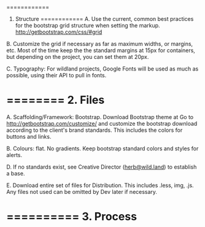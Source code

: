 ============
1. Structure
============
A. Use the current, common best practices for the bootstrap grid structure when setting the markup. http://getbootstrap.com/css/#grid
  
B. Customize the grid if necessary as far as maximum widths, or margins, etc. Most of the time keep the the standard margins at 15px for containers, but depending on the project, you can set them at 20px.

C. Typography: For wildland projects, Google Fonts will be used as much as possible, using their API to pull in fonts.

========
2. Files
========
A. Scaffolding/Framework: Bootstrap. Download Bootstrap theme at Go to http://getbootstrap.com/customize/ and customize the bootstrap download according to the client's brand standards. This includes the colors for buttons and links.

B. Colours: flat. No gradients. Keep bootstrap standard colors and styles for alerts.

D. If no standards exist, see Creative Director (herb@wild.land) to establish a base.

E. Download entire set of files for Distribution. This includes .less, img, .js. Any files not used can be omitted by Dev later if necessary.

==========
3. Process
==========
  
